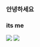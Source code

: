 ### 안녕하세요


### its me


<a href="https://blog.naver.com/rachaz"><img src="https://img.shields.io/badge/Blog-47C83E?style=flat&logo=TypeScript&logoColor=white"/></a>
<a href="http://www.instagram.com/wasitright/?next=%2F"><img src="https://img.shields.io/badge/instagram-E4405F?style=flat-square&logo=firebase&logoColor=white"/></a>
